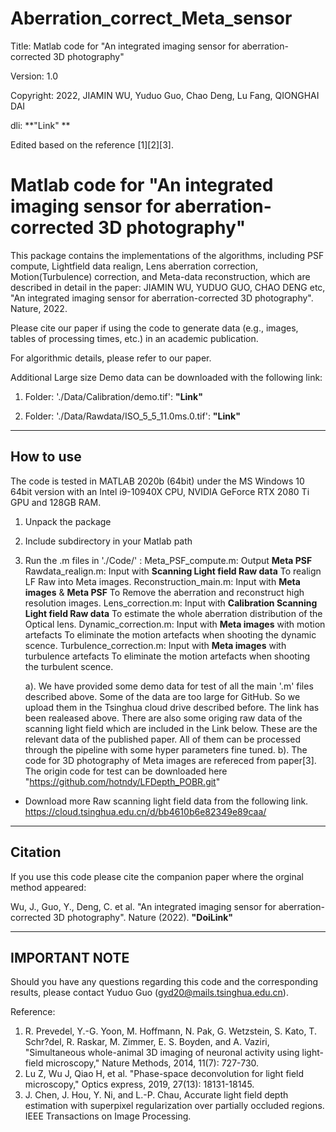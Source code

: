 # Aberration_correct_Meta_sensor
Title:      Matlab code for "An integrated imaging sensor for aberration-corrected 3D photography"

Version:    1.0 

Copyright:  2022, JIAMIN WU, Yuduo Guo, Chao Deng,  Lu Fang, QIONGHAI DAI

dli:        **"Link" **

Edited based on the reference [1][2][3].

Matlab code for "An integrated imaging sensor for aberration-corrected 3D photography"
==========================================================

This package contains the implementations of the algorithms, including PSF compute, Lightfield data realign, Lens aberration correction, Motion(Turbulence) correction, and Meta-data reconstruction, which are described in detail in the paper: 
JIAMIN WU, YUDUO GUO, CHAO DENG etc, "An integrated imaging sensor for aberration-corrected 3D photography". Nature, 2022.

Please cite our paper if using the code to generate data (e.g., images, tables of processing times, etc.) in an academic publication.

For algorithmic details, please refer to our paper.

Additional Large size Demo data can be downloaded with the following link:
1. Folder: './Data/Calibration/demo.tif':
**"Link"**
   
2. Folder: './Data/Rawdata/ISO_5_5_11.0ms.0.tif':
**"Link"**
----------------
How to use
----------------
The code is tested in MATLAB 2020b (64bit) under the MS Windows 10 64bit version with an Intel i9-10940X CPU, NVIDIA GeForce RTX 2080 Ti GPU and 128GB RAM.

1. Unpack the package
2. Include subdirectory in your Matlab path
3. Run the .m files in './Code/' :
    Meta_PSF_compute.m: Output **Meta PSF**
    Rawdata_realign.m: Input with **Scanning Light field Raw data**
                       To realign LF Raw into Meta images.
    Reconstruction_main.m: Input with **Meta images** & **Meta PSF**
                       To Remove the aberration and reconstruct high resolution images.
    Lens_correction.m: Input with **Calibration Scanning Light field Raw data**
                        To estimate the whole aberration distribution of the Optical lens.
    Dynamic_correction.m: Input with **Meta images** with motion artefacts
                          To eliminate the motion artefacts when shooting the dynamic scence.
    Turbulence_correction.m: Input with **Meta images** with turbulence artefacts
                             To eliminate the motion artefacts when shooting the turbulent scence.
    
 
   a). We have provided some demo data for test of all the main '.m' files described above. Some of the data are too large for GitHub. So we upload them in the Tsinghua cloud drive described before. The link has been realeased above. There are also some origing raw data of the scanning light field which are included in the Link below. These are the relevant data of the published paper. All of them can be processed through the pipeline with some hyper parameters fine tuned.
   b). The code for 3D photography of Meta images are refereced from paper[3]. The origin code for test can be downloaded here "https://github.com/hotndy/LFDepth_POBR.git"

* Download more Raw scanning light field data from the following link.
https://cloud.tsinghua.edu.cn/d/bb4610b6e82349e89caa/

----------------
Citation 
---------------- 
If you use this code please cite the companion paper where the orginal method appeared:

Wu, J., Guo, Y., Deng, C. et al. "An integrated imaging sensor for aberration-corrected 3D photography". Nature (2022). **"DoiLink"**


----------------
IMPORTANT NOTE 
---------------- 
Should you have any questions regarding this code and the corresponding results, please contact Yuduo Guo (gyd20@mails.tsinghua.edu.cn).

Reference:
1.  R. Prevedel, Y.-G. Yoon, M. Hoffmann, N. Pak, G. Wetzstein, S. Kato, T. Schr?del, R. Raskar, M. Zimmer, E. S. Boyden, and A. Vaziri, 
     "Simultaneous whole-animal 3D imaging of neuronal activity using light-field microscopy," Nature Methods, 2014, 11(7): 727-730.
2.  Lu Z, Wu J, Qiao H, et al. "Phase-space deconvolution for light field microscopy," Optics express, 2019, 27(13): 18131-18145.
3.  J. Chen, J. Hou, Y. Ni, and  L.-P. Chau, Accurate light field depth estimation with superpixel regularization over partially occluded regions. IEEE Transactions on Image Processing.

